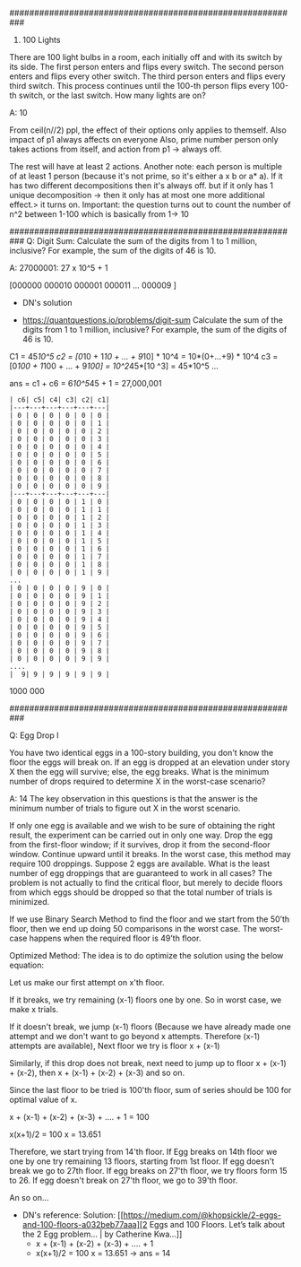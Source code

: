 ###########################################################
1. 100 Lights

There are 100 light bulbs in a room, each initially off and with its switch by its side. The first person enters and flips every switch. The second person enters and flips every other switch. The third person enters and flips every third switch. This process continues until the 100-th person flips every 100-th switch, or the last switch. How many lights are on?


A: 10

From ceil(n//2) ppl, the effect of their options only applies to themself.
Also impact of p1 always affects on everyone
Also, prime number person only takes actions from itself, and action from p1 -> always off.

The rest will have at least 2 actions.
Another note: each person is multiple of at least 1 person (because it's not prime, so it's either a x b  or a* a). If it has two different decompositions then it's always off. but if it only has 1 unique decomposition -> then it only has at most one more additional effect.> it turns on.
Important: the question turns out to count the number of n^2 between 1-100 which is basically from 1-> 10


###########################################################
Q: Digit Sum: Calculate the sum of the digits from 1 to 1 million, inclusive? For example, the sum of the digits of 46 is 10.

A: 27000001: 27 x 10^5 + 1

[000000   000010
 000001   000011
 ...
 000009
]

- DN's solution

- https://quantquestions.io/problems/digit-sum
  Calculate the sum of the digits from 1 to 1 million, inclusive? For example, the sum of the digits of 46 is 10.

C1 = 45*10^5
c2 = [0*10 + 1*10 + ... + 9*10] * 10^4 = 10*(0+...+9) * 10^4
c3 = [0*100 + 1*100 + ... + 9*100] = 10^2*45*[10 ^3] = 45*10^5
...

ans = c1 + c6 = 6*10^5*45 + 1 = 27,000,001
```
| c6| c5| c4| c3| c2| c1|
|---+---+---+---+---+---|
| 0 | 0 | 0 | 0 | 0 | 0 |
| 0 | 0 | 0 | 0 | 0 | 1 |
| 0 | 0 | 0 | 0 | 0 | 2 |
| 0 | 0 | 0 | 0 | 0 | 3 |
| 0 | 0 | 0 | 0 | 0 | 4 |
| 0 | 0 | 0 | 0 | 0 | 5 |
| 0 | 0 | 0 | 0 | 0 | 6 |
| 0 | 0 | 0 | 0 | 0 | 7 |
| 0 | 0 | 0 | 0 | 0 | 8 |
| 0 | 0 | 0 | 0 | 0 | 9 |
|---+---+---+---+---+---|
| 0 | 0 | 0 | 0 | 1 | 0 |
| 0 | 0 | 0 | 0 | 1 | 1 |
| 0 | 0 | 0 | 0 | 1 | 2 |
| 0 | 0 | 0 | 0 | 1 | 3 |
| 0 | 0 | 0 | 0 | 1 | 4 |
| 0 | 0 | 0 | 0 | 1 | 5 |
| 0 | 0 | 0 | 0 | 1 | 6 |
| 0 | 0 | 0 | 0 | 1 | 7 |
| 0 | 0 | 0 | 0 | 1 | 8 |
| 0 | 0 | 0 | 0 | 1 | 9 |
...
| 0 | 0 | 0 | 0 | 9 | 0 |
| 0 | 0 | 0 | 0 | 9 | 1 |
| 0 | 0 | 0 | 0 | 9 | 2 |
| 0 | 0 | 0 | 0 | 9 | 3 |
| 0 | 0 | 0 | 0 | 9 | 4 |
| 0 | 0 | 0 | 0 | 9 | 5 |
| 0 | 0 | 0 | 0 | 9 | 6 |
| 0 | 0 | 0 | 0 | 9 | 7 |
| 0 | 0 | 0 | 0 | 9 | 8 |
| 0 | 0 | 0 | 0 | 9 | 9 |
....
|  9| 9 | 9 | 9 | 9 | 9 |
```
1000 000

###########################################################


Q: Egg Drop I

You have two identical eggs in a 100-story building, you don't know the floor the eggs will break on. If an egg is dropped at an elevation under story X then the egg will survive; else, the egg breaks. What is the minimum number of drops required to determine X in the worst-case scenario?

A: 14
The key observation in this questions is that the answer is the minimum number of trials to figure out X in the worst scenario.

If only one egg is available and we wish to be sure of obtaining the right result, the experiment can be carried out in only one way. Drop the egg from the first-floor window; if it survives, drop it from the second-floor window. Continue upward until it breaks. In the worst case, this method may require 100 droppings.
Suppose 2 eggs are available. What is the least number of egg droppings that are guaranteed to work in all cases?
The problem is not actually to find the critical floor, but merely to decide floors from which eggs should be dropped so that the total number of trials is minimized.

If we use Binary Search Method to find the floor and we start from the 50’th floor, then we end up doing 50 comparisons in the worst case. The worst-case happens when the required floor is 49’th floor.

Optimized Method: The idea is to do optimize the solution using the below equation:


Let us make our first attempt on x'th floor.

If it breaks, we try remaining (x-1) floors one by one.
So in worst case, we make x trials.

If it doesn't break, we jump (x-1) floors (Because we have
already made one attempt and we don't want to go beyond
x attempts.  Therefore (x-1) attempts are available),
    Next floor we try is floor x + (x-1)

Similarly, if this drop does not break, next need to jump
up to floor x + (x-1) + (x-2), then x + (x-1) + (x-2) + (x-3)
and so on.

Since the last floor to be tried is 100'th floor, sum of
series should be 100 for optimal value of x.

 x + (x-1) + (x-2) + (x-3) + .... + 1  = 100

 x(x+1)/2  = 100
         x = 13.651

Therefore, we start trying from 14'th floor. If Egg breaks on 14th floor
we one by one try remaining 13 floors, starting from 1st floor.  If egg doesn't break
we go to 27th floor.
If egg breaks on 27'th floor, we try floors form 15 to 26.
If egg doesn't break on 27'th floor, we go to 39'th floor.

An so on...

- DN's reference: Solution: [[https://medium.com/@khopsickle/2-eggs-and-100-floors-a032beb77aaa][2 Eggs and 100 Floors. Let’s talk about the 2 Egg problem… | by Catherine Kwa...]]
  + x + (x-1) + (x-2) + (x-3) + .... + 1
  + x(x+1)/2 = 100 x = 13.651 -> ans = 14
